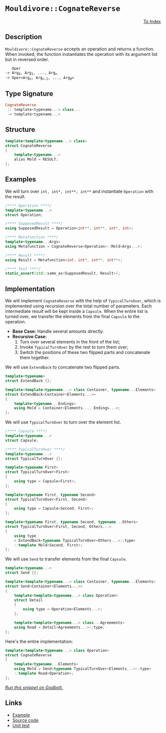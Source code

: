 <!-- Copyright 2024 Feng Mofan
SPDX-License-Identifier: Apache-2.0 -->

# `Mouldivore::CognateReverse`

<p style='text-align: right;'><a href="../../../facilities/metafunctions.md#mouldivore-cognate-reverse">To Index</a></p>

## Description

`Mouldivore::CognateReverse` accepts an operation and returns a function.
When invoked, the function instantiates the operation with its argument list but in reversed order.

<pre><code>   Oper
-> Arg<sub>0</sub>, Arg<sub>1</sub>, ..., Arg<sub>n</sub>
-> Oper&lt;Arg<sub>n</sub>, Arg<sub>n-1</sub>, ..., Arg<sub>0</sub>&gt;</code></pre>

## Type Signature

```Haskell
CognateReverse
 :: template<typename...> class...
 -> template<typename...>
```

## Structure

```C++
template<template<typename...> class>
struct CognateReverse
{
    template<typename...>
    alias Mold = RESULT;
};
```

## Examples

We will turn over `int, int*, int**, int**` and instantiate `Operation` with the result.

```C++
/**** Operation ****/
template<typename...>
struct Operation;

/**** SupposedResult ****/
using SupposedResult = Operation<int**, int**, int*, int>;

/**** Metafunction ****/
template<typename...Args>
using Metafunction = CognateReverse<Operation>::Mold<Args...>;

/**** Result ****/
using Result = Metafunction<int, int*, int**, int**>;

/**** Test ****/
static_assert(std::same_as<SupposedResult, Result>);
```

## Implementation

We will implement `CognateReverse` with the help of `TypicalTurnOver`, which is implemented using recursion over the total number of parameters.
Each intermediate result will be kept inside a `Capsule`.
When the entire list is turned over, we transfer the elements from the final `Capsule` to the operation.

- **Base Case:** Handle several amounts directly.
- **Recursive Case:**
  1. Turn over several elements in the front of the list;
  2. Invoke `TypicalTurnOver` by the rest to turn them over;
  3. Switch the positions of these two flipped parts and concatenate them together.

We will use `ExtendBack` to concatenate two flipped parts.

```C++
template<typename>
struct ExtendBack {};

template<template<typename...> class Container, typename...Elements>
struct ExtendBack<Container<Elements...>>
{
    template<typename...Endings>
    using Mold = Container<Elements..., Endings...>;
};
```

We will use `TypicalTurnOver` to turn over the element list.

```C++
/**** Capsule ****/
template<typename...>
struct Capsule;

/**** TypicalTurnOver ****/
template<typename...>
struct TypicalTurnOver {};

template<typename First>
struct TypicalTurnOver<First>
{
    using type = Capsule<First>;
};

template<typename First, typename Second>
struct TypicalTurnOver<First, Second>
{
    using type = Capsule<Second, First>;
};

template<typename First, typename Second, typename...Others>
struct TypicalTurnOver<First, Second, Others...>
{
    using type
    = ExtendBack<typename TypicalTurnOver<Others...>::type>
    ::template Mold<Second, First>;
};
```

We will use `Send` to transfer elements from the final `Capsule`.

```C++
template<typename...>
struct Send {};

template<template<typename...> class Container, typename...Elements>
struct Send<Container<Elements...>>
{
    template<template<typename...> class Operation>
    struct Detail
    {
        using type = Operation<Elements...>;
    };

    template<template<typename...> class...Agreements>
    using Road = Detail<Agreements...>::type;
};
```

Here's the entire implementation:

```C++
template<template<typename...> class Operation>
struct CognateReverse
{
    template<typename...Elements>
    using Mold = Send<typename TypicalTurnOver<Elements...>::type>
    ::template Road<Operation>;
};
```

[*Run this snippet on Godbolt.*](https://godbolt.org/#z:OYLghAFBqd5QCxAYwPYBMCmBRdBLAF1QCcAaPECAMzwBtMA7AQwFtMQByARg9KtQYEAysib0QXACx8BBAKoBnTAAUAHpwAMvAFYTStJg1DIApACYAQuYukl9ZATwDKjdAGFUtAK4sGIAKwAzKSuADJ4DJgAcj4ARpjEEhpcpAAOqAqETgwe3r4BwemZjgLhkTEs8YlcybaY9iUMQgRMxAS5Pn5BdQ3Zza0EZdFxCUkpCi1tHfndEwNDFVVjAJS2qF7EyOwcAPQAVAeHR8cnezsmGgCC%2B4cA1AAimKmujMh4mAq3R%2BdXN6f/xx%2Blwu1yOt2wqgIrgsTGQAGsvocgVCWKkDFCTIE3AQAJ7PZhsAB0xMx2BBE2IXgc4Mh0NhCJMAHYrIz7pirFcQSi0UwMViQbdBbduejMJjsXjGKxMMTCaTbsgDApPh5BEwIglSAKhbj8dLZdh6GxBAoQaTyQRKdSIVCGOgYfDxaqWhriOLDZhjQQFLLzYEyZzmdrBSLeWKsbqpUTiZdgMRMJ7GN7zVchbcvJkjLcALKedC3TH3W7O9WRN1Yj1en3E0i3WPxxMm33%2B9lm1mtzm/MFuJipBReeiIg7Iz08vkSvXRuUtq4UqkEYu9/v0DvArt3AAqktoeAAbiR2CAt6k8KJaBuNgwAPK7hJDs4ggkfVKwzC3Y/1PcHgtBzuXUPjpGT7NgGlxztSx6nmIF7ENet7ED%2BLJsoEHJrv%2Bo6iuKQHSrcABieDEBMKZgZa87vniUHnpeN4JOK%2BGEQQxFMqhaYZhEwDCpKBaBEWPZ9gO4ZuPRREtihbbIahXIYWGWGSk%2BeEERMtbYWwtxCJgaB2sR4ELpBZ4wXBtFYsJBC1upmnoExv6XKxmYcZG3G8UuAniuZAjoLWJl%2BpJ7ZiX%2BAGCSpb4mcpck4W5dqhZOMrEleBAIAkpoziRVq6RR%2BnUfBdGKaZakae5tZxQlhEgW2LFCmxWYOcGjk0ra9r0rJ0XkSeGWwTR5ZuEViUgSAICRsRaZ9QFOZ5q5%2BWRQpDHeeJq6zX%2Bfx7Hldr3iOqKYRGYVTtppHUupK3MUyElmlcAVYdJgFbTF07YAqSoqrIpaapx0UGkaSZJaBOnLZZWIlq67rvU2JKiaBh2pjqF2BVDTVRtd8qKkwyq3FezzELy2SDUK32PC6tA1eDNlphVdkvW%2BhYo2jGMCIDjbeqVflE4KR1zRDIYwxGHMTnDIF3Uj1aEvWCZVljgqVRxABKqBMPmFO4%2Bq%2BNYkLdMC6Sw2SnNvmSeuAK60iIKLbcACS6109TDCrQbevWw%2B/lc2dm2vSDt2I8jqMJObO2pcWqDAMwUIS5g8FKGVNUO9zwHEpWH2i%2BmpO5rQss8T9sPyR%2BO77vGfV6dBmVGW40fAzd6vPLHw1Q7cUsy%2BK7vo40M2BsdC0298Vt3BCrBom%2Brc6y3QJmmYgQRIqXhYNxbiaVsqTJslbcHJTHuNJbp321dpWzrtC6157jNz0tQheKkRSYOggfLguPeXOLamH8fp8fAOC4U9v9dYhEBAHLW7%2Bf7c39f4IDc0KG2zJgFoVAvAMAcNkZe6F1oyUdjzGMxBgCfRBNfEBYCIFQIELVDwfswyB2DoJF%2BmN/R9QTr9NwlxkGq1EtrUEdwz6PxgdfJhtAn7JwwUwcBkDX5uHfv/D%2Bgif7fz2IAve74PgX31hvDGyAAD6/MEgEAgBMdAfUFDSkUUlNwB8j4ZBPmw3KRjSTLHZBwVYtBOD%2BF4H4DgWhSCoE4G4aw1hbgKHWJscmg8eCkAIJoCxqw4QBEkISDQAAOMwZgACc0SuD%2BAieErgjJGTSCsRwSQvAWBJA0KQOxDinEcF4AoEAuT/H2IsaQOAsAYCIBAOsAgqQvCmQoBANAqI6AJCiNKTgqhwkADYAC0/TJC3GAMgZAtwpCEjMLwE%2BhASB4HUSkfgggRBiHYFIGQghFAqHUBU0gugUgAHd0apE4DwSx1jbEBMcZwK8zSmkLlQFQW4fShkjLGRMqZoSzC3AgB4Dp9AELmECFwZYvBylaFWBAJA7STzAvIJQeFnTEjACkGYPgdAoSEUoLEW5sQIitBxBc3ghLmDEBxFeWI2gNLlN8e0r0V4GC0BJQcrAsQvDAB7LQWgJTuC8CwCwQwwBxDsoInSvcHxbmYFUBpZp2xfHv3qLcncsR0aUo8FgW5lo8DZIFaQeCsQDGPGFUYHcRgAmrCoAYFBAA1d4xz3Z2N8as4QZ5NnSDdbstQtyjn6BFSgVxlh9B4FiCUyAqxUDT2yPywZajCymEsNYMwBT4LECWdKyNPRJXOAgK4aYfgUhhA1IsUYKQihZAEIWvQlbGgLBGNUHN2CmiTHaJ4Toeg7C5tbfMUtjau1tpreMNtDbKjltWB4jYWwJBXI4DYvJtzClvIGcM0Z4zJnTL%2BRAXACyQU%2BIhX4q1qwEoy1GBAIJIBJCBEJNEwIqSNCSDMJIfpGgND%2BH6dE/QnBMmkGyWCwk/SuD9PCdEpJ/T/CSHiXe/pi6DmFOKaUo9FSYW1NhfUx5zSkVtNQECrpPSOCtBYLuRkgymB8yzFwaJhIuBhLmfgIgGblnbPdRsiQXrZA%2Bv2Q43QmLTm9lJXOhd%2BTeCFIeY05ptwXkro%2BaMxGlHqO0Y0P8wFCK7ygrMIeqFlT0MosRa0vTox5Poribkmg7DEp4oJUSylpLSDkuJdS2lDg7OMqTMy1ltyOVcp5XyuzQqRViocfgeMUDbz8ocbK%2BVUI7PKvSQ4tVGqcRau2A43V%2BrfFGpNZ6QL7ErV8FtQoB1mAnX4js269Z4gtneqUL6g5vGA2WqTVYENaqI0XscTGgQcaE08WaymtNCQmNZo692ltLg7TDpCHaMdSwK0ZCrTkDt%2BR5vFGyLN8tzbGj9CmMtotW2%2Bijv7eOptcxdt5H22dwYx25uTs8TO8F37503Pg5wGTa6KMcSozRsJ/zd2MYLAeyFx7SCnqwIkDr6Tf3/uo4%2Bxk/hokpMCE%2Bl9UG4MFM4Ihsp%2BXql1IaU87DhniDdLYJwIjnyWAKF3JM3c33RQTHo3upZegKsevYyxrjfqQDBH4%2BcgVQmXsY44OJp5UnXmqAp1TmndOwwTBU7htT%2B7AiBC0zjuFCvUWE418CkA1Oj7yNp9E%2BR9OCDyIl167FlmID4oOQ52zBq7dUppXS1zuGmUsrZcFzAnLuViD8wagL5rUuColWF6VByovIAVbFwQKqDmJeJSlnVGaMu8Cy0oU1uXLUoYK0we1jrnXldkJVz1HPavcZ0Nzxrxhg02Da/AKNXWGD8p2GooNybLCptE%2BmzN7XJ31B7RN9we29AlvKAO1bi2pt1vWzdzbY3ttDpH%2BMAfLadvXfHydwdAwptXY29UO707NkC/R6Jt75vbiU%2Bp7cQ3hITd/YYyQQHYLVcoZPZgM9EO53Q5ADEwkyv/AEkoM31ldGQQNT87kilbAkNtNlhL1JB/Bb1klGQ31wlJA4kuBIkzBYN0lAhBcz8oDYC51ZkICENkNoVVhg5sgr0gA%3D%3D)

## Links

- [Example](../../../code/facilities/metafunctions/mouldivore/cognate_reverse/implementation.hpp)
- [Source code](../../../../conceptrodon/mouldivore/cognate_reverse.hpp)
- [Unit test](../../../../tests/unit/metafunctions/mouldivore/cognate_reverse.test.hpp)
